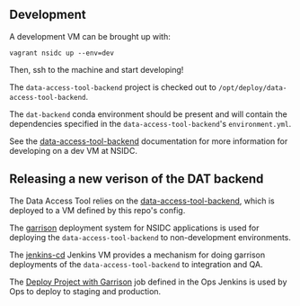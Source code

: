 ## Development

A development VM can be brought up with:

```
vagrant nsidc up --env=dev
```

Then, ssh to the machine and start developing!

The `data-access-tool-backend` project is checked out to
`/opt/deploy/data-access-tool-backend`.

The `dat-backend` conda environment should be present and will contain the
dependencies specified in the `data-access-tool-backend`'s `environment.yml`.

See the
[data-access-tool-backend](https://github.com/nsidc/data-access-tool-backend)
documentation for more information for developing on a dev VM at NSIDC.


## Releasing a new verison of the DAT backend

The Data Access Tool relies on the
[data-access-tool-backend](https://github.com/nsidc/data-access-tool-backend),
which is deployed to a VM defined by this repo's config.


The [garrison](https://bitbucket.org/nsidc/garrison) deployment system for NSIDC
applications is used for deploying the `data-access-tool-backend` to
non-development environments.

The [jenkins-cd](http://ci.jenkins-cd.apps.int.nsidc.org:8080) Jenkins VM
provides a mechanism for doing garrison deployments of the
`data-access-tool-backend` to integration and QA.

The [Deploy Project with
Garrison](https://ci.jenkins-ops-2022.apps.int.nsidc.org/job/Deploy_Project_with_Garrison/)
job defined in the Ops Jenkins is used by Ops to deploy to staging and
production.
